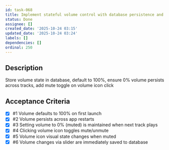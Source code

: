 ```yaml
---
id: task-068
title: Implement stateful volume control with database persistence and mute toggle
status: Done
assignee: []
created_date: '2025-10-24 03:15'
updated_date: '2025-10-24 03:24'
labels: []
dependencies: []
ordinal: 250
---
```


## Description

Store volume state in database, default to 100%, ensure 0% volume persists across tracks, add mute toggle on volume icon click

## Acceptance Criteria
<!-- AC:BEGIN -->
- [x] #1 Volume defaults to 100% on first launch
- [x] #2 Volume persists across app restarts
- [x] #3 Setting volume to 0% (muted) is maintained when next track plays
- [x] #4 Clicking volume icon toggles mute/unmute
- [x] #5 Volume icon visual state changes when muted
- [x] #6 Volume changes via slider are immediately saved to database
<!-- AC:END -->
